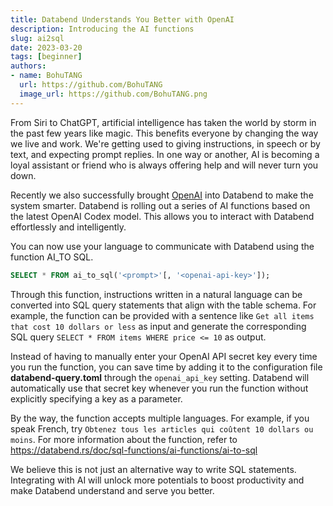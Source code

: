 ```yaml
---
title: Databend Understands You Better with OpenAI
description: Introducing the AI functions
slug: ai2sql
date: 2023-03-20
tags: [beginner]
authors:
- name: BohuTANG
  url: https://github.com/BohuTANG
  image_url: https://github.com/BohuTANG.png
---
```


From Siri to ChatGPT, artificial intelligence has taken the world by storm in the past few years like magic. This benefits everyone by changing the way we live and work. We're getting used to giving instructions, in speech or by text, and expecting prompt replies. In one way or another, AI is becoming a loyal assistant or friend who is always offering help and will never turn you down. 

Recently we also successfully brought [OpenAI](https://openai.com/) into Databend to make the system smarter. Databend is rolling out a series of AI functions based on the latest OpenAI Codex model. This allows you to interact with Databend effortlessly and intelligently. 

You can now use your language to communicate with Databend using the function AI_TO SQL. 

```sql
SELECT * FROM ai_to_sql('<prompt>'[, '<openai-api-key>']);
```
Through this function, instructions written in a natural language can be converted into SQL query statements that align with the table schema. For example, the function can be provided with a sentence like `Get all items that cost 10 dollars or less` as input and generate the corresponding SQL query `SELECT * FROM items WHERE price <= 10` as output. 

Instead of having to manually enter your OpenAI API secret key every time you run the function, you can save time by adding it to the configuration file **databend-query.toml** through the `openai_api_key` setting. Databend will automatically use that secret key whenever you run the function without explicitly specifying a key as a parameter.

By the way, the function accepts multiple languages. For example, if you speak French, try `Obtenez tous les articles qui coûtent 10 dollars ou moins`. For more information about the function, refer to https://databend.rs/doc/sql-functions/ai-functions/ai-to-sql

We believe this is not just an alternative way to write SQL statements. Integrating with AI will unlock more potentials to boost productivity and make Databend understand and serve you better.